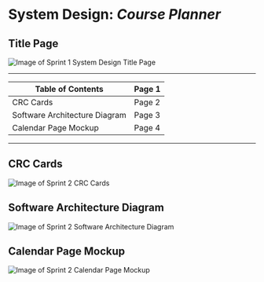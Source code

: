 # System Design: *Course Planner*

## **Title Page**
![Image of Sprint 1 System Design Title Page](https://github.com/UTMCSC301/project-full-throttle-axolotl/blob/master/doc/img/S1%20-%20System%20Design%20Title%20Page.png)

------------------------------------------------
Table of Contents               | Page 1
------------------------------- | --------------
CRC Cards                       | Page 2
Software Architecture Diagram   | Page 3
Calendar Page Mockup            | Page 4
------------------------------------------------

## **CRC Cards**
![Image of Sprint 2 CRC Cards](https://github.com/UTMCSC301/project-full-throttle-axolotl/blob/master/doc/img/S1%20-%20CRC%20Cards.png)

## **Software Architecture Diagram**
![Image of Sprint 2 Software Architecture Diagram](https://github.com/UTMCSC301/project-full-throttle-axolotl/blob/master/doc/img/S1%20-%20Software%20Architecture%20Diagram.png)

## **Calendar Page Mockup**
![Image of Sprint 2 Calendar Page Mockup]()
